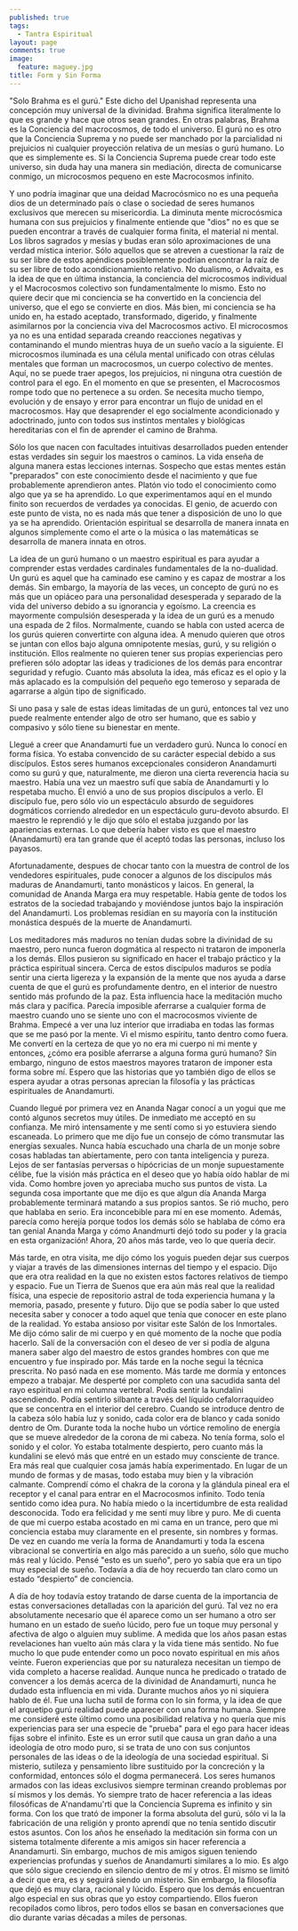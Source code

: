 ```yaml
---
published: true
tags: 
  - Tantra Espiritual
layout: page
comments: true
image: 
  feature: maguey.jpg
title: Form y Sin Forma
---
```




"Solo Brahma es el gurú." Este dicho del Upanishad representa una concepción muy universal de la divinidad. Brahma significa literalmente lo que es grande y hace que otros sean grandes. En otras palabras, Brahma es la Conciencia del macrocosmos, de todo el universo. El gurú no es otro que la Conciencia Suprema y no puede ser manchado por la parcialidad ni prejuicios ni cualquier proyección relativa de un mesías o gurú humano. Lo que es simplemente es. Si la Conciencia Suprema puede crear todo este universo, sin duda hay una manera sin mediación, directa de comunicarse conmigo, un microcosmos pequeno en este Macrocosmos infinito.

Y uno podría imaginar que una deidad Macrocósmico no es una pequeña dios de un determinado país o clase o sociedad de seres humanos exclusivos que merecen su misericordia. La diminuta mente microcósmica humana con sus prejuicios y finalmente entiende que "dios" no es que se pueden encontrar a través de cualquier forma finita, el material ni mental. Los libros sagrados y mesías y budas eran sólo aproximaciones de una verdad mística interior. Sólo aquellos que se atreven a cuestionar la raíz de su ser libre de estos apéndices posiblemente podrian encontrar la raíz de su ser libre de todo acondicionamiento relativo. No dualismo, o Advaita, es la idea de que en última instancia, la conciencia del microcosmos individual y el Macrocosmos colectivo son fundamentalmente lo mismo. Esto no quiere decir que mi conciencia se ha convertido en la conciencia del universo, que el ego se convierte en dios. Más bien, mi conciencia se ha unido en, ha estado aceptado, transformado, digerido, y finalmente asimilarnos por la conciencia viva del Macrocosmos activo. El microcosmos ya no es una entidad separada creando reacciones negativas y contaminando el mundo mientras huya de un sueño vacío a la siguiente. El microcosmos iluminada es una célula mental unificado con otras células mentales que forman un macrocosmos, un cuerpo colectivo de mentes. Aquí, no se puede traer apegos, los prejuicios, ni ninguna otra cuestión de control para el ego. En el momento en que se presenten, el Macrocosmos rompe todo que no pertenece a su orden. Se necesita mucho tiempo, evolución y de ensayo y error para encontrar un flujo de unidad en el macrocosmos. Hay que desaprender el ego socialmente acondicionado y adoctrinado, junto con todos sus instintos mentales y biológicas hereditarias con el fin de aprender el camino de Brahma.

Sólo los que nacen con facultades intuitivas desarrollados pueden entender estas verdades sin seguir los maestros o caminos. La vida enseña de alguna manera estas lecciones internas. Sospecho que estas mentes están "preparados" con este conocimiento desde el nacimiento y que fue probablemente aprendieron antes. Platón vio todo el conocimiento como algo que ya se ha aprendido. Lo que experimentamos aquí en el mundo finito son recuerdos de verdades ya conocidas. El genio, de acuerdo con este punto de vista, no es nada más que tener a disposición de uno lo que ya se ha aprendido. Orientación espiritual se desarrolla de manera innata en algunos simplemente como el arte o la música o las matemáticas se desarrolla de manera innata en otros.

La idea de un gurú humano o un maestro espiritual es para ayudar a comprender estas verdades cardinales fundamentales de la no-dualidad. Un gurú es aquel que ha caminado ese camino y es capaz de mostrar a los demás. Sin embargo, la mayoría de las veces, un concepto de gurú no es más que un opiáceo para una personalidad desesperada y separado de la vida del universo debido a su ignorancia y egoísmo. La creencia es mayormente compulsión desesperada y la idea de un gurú es a menudo una espada de 2 filos. Normalmente, cuando se habla con usted acerca de los gurús quieren convertirte con alguna idea. A menudo quieren que otros se juntan con ellos bajo alguna omnipotente mesías, gurú, y su religión o institución. Ellos realmente no quieren tener sus propias experiencias pero prefieren sólo adoptar las ideas y tradiciones de los demás para encontrar seguridad y refugio. Cuanto más absoluta la idea, más eficaz es el opio y la más aplacado es la compulsión del pequeño ego temeroso y separada de agarrarse a algún tipo de significado.

Si uno pasa y sale de estas ideas limitadas de un gurú, entonces tal vez uno puede realmente entender algo de otro ser humano, que es sabio y compasivo y sólo tiene su bienestar en mente.

Llegué a creer que Anandamurti fue un verdadero gurú. Nunca lo conocí en forma física. Yo estaba convencido de su carácter especial debido a sus discípulos. Estos seres humanos excepcionales consideron Anandamurti como su gurú y que, naturalmente, me dieron una cierta reverencia hacia su maestro. Había una vez un maestro sufí que sabía de Anandamurti y lo respetaba mucho. Él envió a uno de sus propios discípulos a verlo. El discípulo fue, pero sólo vio un espectáculo absurdo de seguidores dogmáticos corriendo alrededor en un espectáculo guru-devoto absurdo. El maestro le reprendió y le dijo que sólo el estaba juzgando por las apariencias externas. Lo que debería haber visto es que el maestro (Anandamurti) era tan grande que él aceptó todas las personas, incluso los payasos.

Afortunadamente, despues de chocar tanto con la muestra de control de los vendedores espirituales, pude conocer a algunos de los discípulos más maduras de Anandamurti, tanto monásticos y laicos. En general, la comunidad de Ananda Marga era muy respetable. Había gente de todos los estratos de la sociedad trabajando y moviéndose juntos bajo la inspiración del Anandamurti. Los problemas residían en su mayoría con la institución monástica después de la muerte de Anandamurti.

Los meditadores más maduros no tenían dudas sobre la divinidad de su maestro, pero nunca fueron dogmática al respecto ni trataron de imponerla a los demás. Ellos pusieron su significado en hacer el trabajo práctico y la práctica espiritual sincera. Cerca de estos discípulos maduros se podía sentir una cierta ligereza y la expansión de la mente que nos ayuda a darse cuenta de que el gurú es profundamente dentro, en el interior de nuestro sentido más profundo de la paz. Esta influencia hace la meditación mucho más clara y pacífica. Parecía imposible aferrarse a cualquier forma de maestro cuando uno se siente uno con el macrocosmos viviente de Brahma. Empecé a ver una luz interior que irradiaba en todas las formas que se me pasó por la mente. Vi el mismo espíritu, tanto dentro como fuera. Me convertí en la certeza de que yo no era mi cuerpo ni mi mente y entonces, ¿cómo era posible aferrarse a alguna forma gurú humano? Sin embargo, ninguno de estos maestros mayores trataron de imponer esta forma sobre mí. Espero que las historias que yo también digo de ellos se espera ayudar a otras personas aprecian la filosofía y las prácticas espirituales de Anandamurti.

Cuando llegué por primera vez en Ananda Nagar conocí a un yogui que me contó algunos secretos muy útiles. De inmediato me acceptó en su confianza. Me miró intensamente y me sentí como si yo estuviera siendo escaneada. Lo primero que me dijo fue un consejo de cómo transmutar las energías sexuales. Nunca había escuchado una charla de un monje sobre cosas habladas tan abiertamente, pero con tanta inteligencia y pureza. Lejos de ser fantasías perversas o hipócricias de un monje supuestamente célibe, fue la visión más práctica en el deseo que yo había oído hablar de mi vida. Como hombre joven yo apreciaba mucho sus puntos de vista. La segunda cosa importante que me dijo es que algun día Ananda Marga probablemente terminará matando a sus propios santos. Se rió mucho, pero que hablaba en serio. Era inconcebible para mí en ese momento. Además, parecía como herejía porque todos los demás sólo se hablaba de cómo era tan genial Ananda Marga y cómo Anandmurti dejó todo su poder y la gracia en esta organización! Ahora, 20 años más tarde, veo lo que quería decir.

Más tarde, en otra visita, me dijo cómo los yoguis pueden dejar sus cuerpos y viajar a través de las dimensiones internas del tiempo y el espacio. Dijo que era otra realidad en la que no existen estos factores relativos de tiempo y espacio. Fue un Tierra de Suenos que era aún más real que la realidad física, una especie de repositorio astral de toda experiencia humana y la memoria, pasado, presente y futuro. Dijo que se podía saber lo que usted necesita saber y conocer a todo aquel que tenía que conocer en este plano de la realidad. Yo estaba ansioso por visitar este Salón de los Inmortales. Me dijo cómo salir de mi cuerpo y en qué momento de la noche que podía hacerlo. Salí de la conversación con el deseo de ver si podía de alguna manera saber algo del maestro de estos grandes hombres con que me encuentro y fue inspirado por. Más tarde en la noche segui la técnica prescrita. No pasó nada en ese momento. Más tarde me dormía y entonces empezo a trabajar. Me desperté por completo con una sacudida santa del rayo espiritual en mi columna vertebral. Podía sentir la kundalini ascendiendo. Podía sentirlo silbante a través del líquido cefalorraquídeo que se concentra en el interior del cerebro. Cuando se introduce dentro de la cabeza sólo había luz y sonido, cada color era de blanco y cada sonido dentro de Om. Durante toda la noche hubo un vórtice remolino de energía que se mueve alrededor de la corona de mi cabeza. No tenía forma, solo el sonido y el color. Yo estaba totalmente despierto, pero cuanto más la kundalini se elevó más que entré en un estado muy consciente de trance. Era más real que cualquier cosa jamás había experimentado. En lugar de un mundo de formas y de masas, todo estaba muy bien y la vibración calmante. Comprendí cómo el chakra de la corona y la glándula pineal era el receptor y el canal para entrar en el Macrocosmos infinito. Todo tenía sentido como idea pura. No había miedo o la incertidumbre de esta realidad desconocida. Todo era felicidad y me sentí muy libre y puro. Me di cuenta de que mi cuerpo estaba acostado en mi cama en un trance, pero que mi conciencia estaba muy claramente en el presente, sin nombres y formas. De vez en cuando me vería la forma de Anandamurti y toda la escena vibracional se convertiría en algo más parecido a un sueño, sólo que mucho más real y lúcido. Pensé "esto es un sueño", pero yo sabía que era un tipo muy especial de sueño. Todavía a día de hoy recuerdo tan claro como un estado “despierto” de conciencia.

A día de hoy todavía estoy tratando de darse cuenta de la importancia de estas conversaciones detalladas con la aparición del gurú. Tal vez no era absolutamente necesario que él aparece como un ser humano a otro ser humano en un estado de sueño lúcido, pero fue un toque muy personal y afectiva de algo o alguien muy sublime. A medida que los años pasan estas revelaciones han vuelto aún más clara y la vida tiene más sentido. No fue mucho lo que pude entender como un poco novato espiritual en mis años veinte. Fueron experiencias que por su naturaleza necesitan un tiempo de vida completo a hacerse realidad. Aunque nunca he predicado o tratado de convencer a los demás acerca de la divinidad de Anandamurti, nunca he dudado esta influencia en mi vida. Durante muchos años yo ni siquiera hablo de él. Fue una lucha sutil de forma con lo sin forma, y la idea de que el arquetipo gurú realidad puede aparecer con una forma humana. Siempre me consideré este último como una posibilidad relativa y no quería que mis experiencias para ser una especie de "prueba" para el ego para hacer ideas fijas sobre el infinito. Este es un error sutil que causa un gran daño a una ideología de otro modo puro, si se trata de uno con sus conjuntos personales de las ideas o de la ideología de una sociedad espiritual. Si misterio, sutileza y pensamiento libre sustituido por la concreción y la conformidad, entonces sólo el dogma permanecerá. Los seres humanos armados con las ideas exclusivos siempre terminan creando problemas por sí mismos y los demás. Yo siempre trato de hacer referencia a las ideas filosóficas de A'nandamu'rti que la Conciencia Suprema es infinito y sin forma. Con los que trató de imponer la forma absoluta del gurú, sólo vi la la fabricación de una religión y pronto aprendí que no tenía sentido discutir estos asuntos. Con los años he enseñado la meditación sin forma con un sistema totalmente diferente a mis amigos sin hacer referencia a Anandamurti. Sin embargo, muchos de mis amigos siguen teniendo experiencias profundas y sueños de Anandamurti similares a lo mio. Es algo que sólo sigue creciendo en silencio dentro de mí y otros. Él mismo se limitó a decir que era, es y seguirá siendo un misterio. Sin embargo, la filosofía que dejó es muy clara, racional y lúcido. Espero que los demás encuentran algo especial en sus obras que yo estoy compartiendo. Ellos fueron recopilados como libros, pero todos ellos se basan en conversaciones que dio durante varias décadas a miles de personas.

